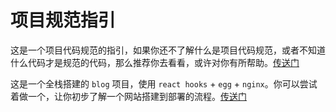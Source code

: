 # 项目规范指引

这是一个项目代码规范的指引，如果你还不了解什么是项目代码规范，或者不知道什么代码才是规范的代码，那么推荐你去看看，或许对你有所帮助。[传送门](https://2462870727.github.io/project-rules/#/)

这是一个全栈搭建的 `blog` 项目，使用 `react hooks` + `egg` + `nginx`。你可以尝试着做一个，让你初步了解一个网站搭建到部署的流程。[传送门](https://github.com/2462870727/personalBlog)